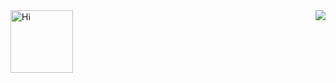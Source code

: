 <img src="https://emojis.slackmojis.com/emojis/images/1588866973/8934/hellokittydance.gif?1588866973" alt="Hi" width="100" align="left" />
<img src="https://gpvc.arturio.dev/0x219" align="right" />
